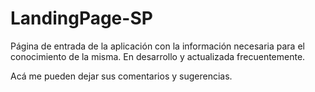 # LandingPage-SP

Página de entrada de la aplicación con la información necesaria para el conocimiento de la misma. En desarrollo y actualizada frecuentemente.

Acá me pueden dejar sus comentarios y sugerencias.


